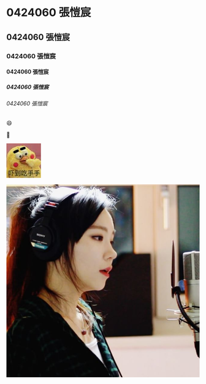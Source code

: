 # 0424060 張愷宸
## 0424060 張愷宸
### 0424060 張愷宸
#### 0424060 張愷宸
##### 0424060 張愷宸
###### 0424060 張愷宸

:smile:

:date:

![images.jpg](images.jpg "嚇到吃手手")

[![Look What you Made Me Do](JFLA.jpg)](https://www.youtube.com/watch?v=aArADxGiYy4 "Taylor Swift - Look What You Made Me Do ( cover by J.Fla )")
